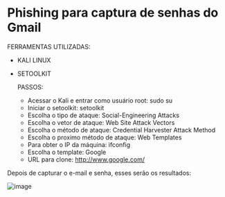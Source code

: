# Phishing para captura de senhas do Gmail

FERRAMENTAS UTILIZADAS:

- KALI LINUX
- SETOOLKIT

  PASSOS:
  - Acessar o Kali e entrar como usuário root: sudo su
  - Iniciar o setoolkit: setoolkit
  - Escolha o tipo de ataque: Social-Engineering Attacks
  - Escolha o vetor de ataque: Web Site Attack Vectors
  - Escolha o método de ataque: Credential Harvester Attack Method
  - Escolha o proximo método de ataque: Web Templates
  - Para obter o IP da máquina: ifconfig
  - Escolha o template: Google
  - URL para clone: http://www.google.com/

Depois de capturar o e-mail e senha, esses serão os resultados:

![image](https://github.com/Giozao/oliveiragio/assets/151280204/e5a67ed5-63ca-4dc4-9dcc-71ed56aae0d7)


